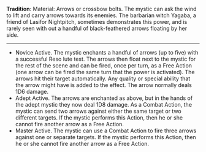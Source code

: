 **Tradition**:
Material: Arrows or crossbow bolts. 
The mystic can ask the wind to lift and carry arrows towards its enemies. The barbarian witch Yagaba, a friend of Lasifor Nightpitch, sometimes demonstrates this power, and is rarely seen with out a handful of black-feathered arrows floating by her side.

---
- Novice Active. The mystic enchants a handful of arrows (up to five) with a successful Reso lute test. The arrows then float next to the mystic for the rest of the scene and can be fired, once per turn, as a Free Action (one arrow can be fired the same turn that the power is activated). The arrows hit their target automatically. Any quality or special ability that the arrow might have is added to the effect. The arrow normally deals 1D6 damage.
- Adept Active. The arrows are enchanted as above, but in the hands of the adept mystic they now deal 1D8 damage. As a Combat Action, the mystic can send two arrows against either the same target or two different targets. If the mystic performs this Action, then he or she cannot fire another arrow as a Free Action.
- Master Active. The mystic can use a Combat Action to fire three arrows against one or separate targets. If the mystic performs this Action, then he or she cannot fire another arrow as a Free Action.